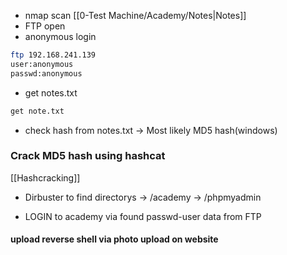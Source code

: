 - nmap scan [[0-Test Machine/Academy/Notes|Notes]]
- FTP open
- anonymous login
```bash
ftp 192.168.241.139
user:anonymous
passwd:anonymous
```
- get notes.txt
```bash
get note.txt
```
- check hash from notes.txt
-> Most likely MD5 hash(windows)
### Crack MD5 hash using hashcat
[[Hashcracking]]

- Dirbuster to find directorys
-> /academy
-> /phpmyadmin

- LOGIN to academy via found passwd-user data from FTP

#### upload reverse shell via photo upload on website

